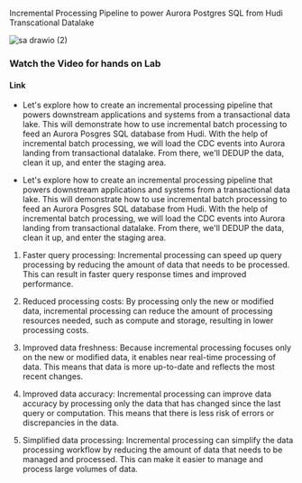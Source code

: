 
Incremental Processing Pipeline to power Aurora Postgres SQL from Hudi Transcational Datalake 

![sa drawio (2)](https://user-images.githubusercontent.com/39345855/222936650-d637dad4-b0d8-464b-a587-9cc205749769.png)

### Watch the Video for hands on Lab
#### Link <Uploaded Soon>


* Let's explore how to create an incremental processing pipeline that powers downstream applications and systems from a transactional data lake. This will demonstrate how to use incremental batch processing to feed an Aurora Posgres SQL database from Hudi. With the help of incremental batch processing, we will load the CDC events into Aurora landing from  transactional datalake. From there, we'll DEDUP the data, clean it up, and enter the staging area.

* Let's explore how to create an incremental processing pipeline that powers downstream applications and systems from a transactional data lake. This will demonstrate how to use incremental batch processing to feed an Aurora Posgres SQL database from Hudi. With the help of incremental batch processing, we will load the CDC events into Aurora landing from  transactional datalake. From there, we'll DEDUP the data, clean it up, and enter the staging area.

1.	Faster query processing: Incremental processing can speed up query processing by reducing the amount of data that needs to be processed. This can result in faster query response times and improved performance.


2.	Reduced processing costs: By processing only the new or modified data, incremental processing can reduce the amount of processing resources needed, such as compute and storage, resulting in lower processing costs.


3.	Improved data freshness: Because incremental processing focuses only on the new or modified data, it enables near real-time processing of data. This means that data is more up-to-date and reflects the most recent changes.


4.	Improved data accuracy: Incremental processing can improve data accuracy by processing only the data that has changed since the last query or computation. This means that there is less risk of errors or discrepancies in the data.


5.	Simplified data processing: Incremental processing can simplify the data processing workflow by reducing the amount of data that needs to be managed and processed. This can make it easier to manage and process large volumes of data.
